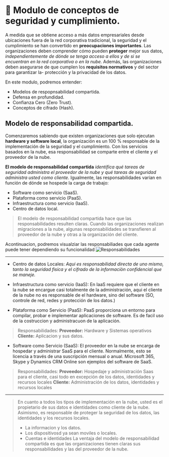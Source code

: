 # 🚀 Modulo de conceptos de seguridad y cumplimiento. 

A medida que se obtiene acceso a más datos empresariales desde ubicaciones fuera de la red corporativa tradicional, la seguridad y el cumplimiento se han convertido en **preocupaciones importantes**. Las organizaciones deben comprender cómo pueden **proteger** mejor sus datos, _independientemente de dónde se tenga acceso a ellos y de si se encuentran en la red corporativa o en la nube._ Además, las organizaciones deben asegurarse de que cumplen los **requisitos normativos** y del sector para garantizar la- protección y la privacidad de los datos.

En este modulo, podremos entender:

- Modelos de respopnsabilidad compartida.
- Defensa en profundidad.
- Confianza Cero (Zero Trust).
- Conceptos de cifrado (Hash).

## Modelo de responsabilidad compartida.

Comenzaremos sabiendo que existen organizaciones que solo ejecutan **hardware y software local**, la organización es un 100 % responsable de la implementación de la seguridad y el cumplimiento. Con los servicios basados en la nube, esa responsabilidad se comparte entre el cliente y el proveedor de la nube.

**El modelo de responsabilidad compartida** _identifica qué tareas de seguridad administra el proveedor de la nube y qué tareas de seguridad administra usted como cliente._ Igualmente, las responsabilidades varían en función de dónde se hospede la carga de trabajo:

- Software como servicio (SaaS).
- Plataforma como servicio (PaaS).
- Infraestructura como servicio (IaaS).
- Centro de datos local.

> El modelo de responsabilidad compartida hace que las responsabilidades resulten claras. Cuando las organizaciones realizan migraciones a la nube, algunas responsabilidades se transfieren al proveedor de la nube y otras a la organización del cliente.

Acontinuacion, podremos visualziar las responsabiliades que cada agente puede tener dependiendo su funcionalidad
![Responsabilidades](https://docs.microsoft.com/es-mx/learn/wwl-sci/describe-security-concepts-methodologies/media/3-shared-responsibility-model.png)

---

- Centro de datos Locales: _Aqui es responsabilidad directa de uno mismo, tanto la seguridad fisica y el cifrado de la informaciòn confidencial que se maneje._

- Infraestructura como servicio (IaaS): En IaaS requiere que el cliente en la nube se encargue casi totalmente de la administración, aqui el cliente de la nube no es responsable de el hardware, sino del software (SO, controle de red, redes y protección de los datos.)

- Plataforma como Servicio (PaaS): PaaS proporciona un entorno para compilar, probar e implementar aplicaciones de software. Es de facil uso de la costruccion y administracuon de la aplicación.

> Responsabilidades:
> **Proveedor:** Hardware y Sistemas operativos
> **Cliente:** Aplicacion y sus datos.

- Software como Servicio (SaaS): El proveedor en la nube se encarga de hospedar y administrar SaaS para el cliente. Normalmente, esto se licencia a través de una suscripción mensual o anual. Microsoft 365, Skype y Dynamics CRM Online son ejemplos del software de SaaS.

> Responsabilidades:
> **Proveedor:** Hospedaje y administración Saas para el cliente, casi todo en excepción de los datos, identidades y recursos locales
> **Cliente:** Administración de los datos, identidades y recursos locales

---

> En cuanto a todos los tipos de implementación en la nube, usted es el propietario de sus datos e identidades como cliente de la nube. Asimismo, es responsable de proteger la seguridad de los datos, las identidades y los recursos locales.
> - La informacion y los datos.
> - Los dispositivosd ya sean moviles o locales.
> - Cuentas e identidades
> La ventaja del modelo de responsabilidad compartida es que las organizaciones tienen claras sus responsabilidades y las del proveedor de la nube.